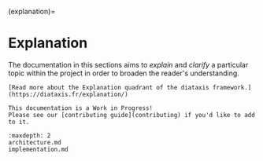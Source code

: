 (explanation)=

# Explanation

The documentation in this sections aims to _explain_ and _clarify_ a particular
topic within the project in order to broaden the reader's understanding.

```{note}
[Read more about the Explanation quadrant of the diataxis framework.](https://diataxis.fr/explanation/)
```

```{attention}
This documentation is a Work in Progress!
Please see our [contributing guide](contributing) if you'd like to add to it.
```

```{toctree}
:maxdepth: 2
architecture.md
implementation.md
```
